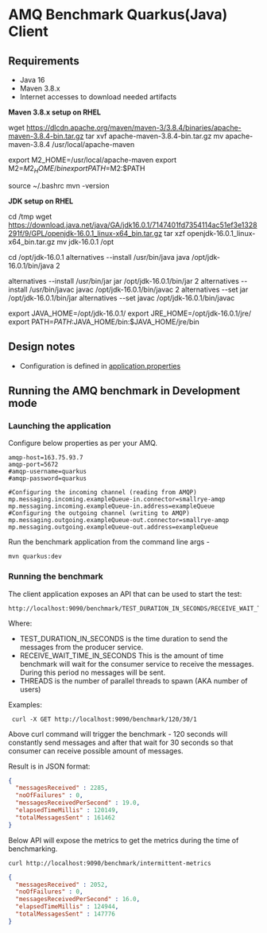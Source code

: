 # AMQ Benchmark Quarkus(Java) Client

## Requirements
* Java 16
* Maven 3.8.x
* Internet accesses to download needed artifacts

**Maven 3.8.x setup on RHEL**

wget https://dlcdn.apache.org/maven/maven-3/3.8.4/binaries/apache-maven-3.8.4-bin.tar.gz
tar xvf apache-maven-3.8.4-bin.tar.gz
mv apache-maven-3.8.4  /usr/local/apache-maven

export M2_HOME=/usr/local/apache-maven
export M2=$M2_HOME/bin
export PATH=$M2:$PATH

source ~/.bashrc
mvn -version

**JDK setup on RHEL**

cd /tmp
wget https://download.java.net/java/GA/jdk16.0.1/7147401fd7354114ac51ef3e1328291f/9/GPL/openjdk-16.0.1_linux-x64_bin.tar.gz
tar xzf openjdk-16.0.1_linux-x64_bin.tar.gz
mv jdk-16.0.1 /opt

cd /opt/jdk-16.0.1
alternatives --install /usr/bin/java java /opt/jdk-16.0.1/bin/java 2

alternatives --install /usr/bin/jar jar /opt/jdk-16.0.1/bin/jar 2
alternatives --install /usr/bin/javac javac /opt/jdk-16.0.1/bin/javac 2
alternatives --set jar /opt/jdk-16.0.1/bin/jar
alternatives --set javac /opt/jdk-16.0.1/bin/javac

export JAVA_HOME=/opt/jdk-16.0.1/
export JRE_HOME=/opt/jdk-16.0.1/jre/
export PATH=$PATH:$JAVA_HOME/bin:$JAVA_HOME/jre/bin


## Design notes
 * Configuration is defined in [application.properties](./src/main/resources/application.properties)

## Running the AMQ benchmark in Development mode

### Launching the application

Configure below properties as per your AMQ. 
```properties
amqp-host=163.75.93.7
amqp-port=5672
#amqp-username=quarkus
#amqp-password=quarkus

#Configuring the incoming channel (reading from AMQP)
mp.messaging.incoming.exampleQueue-in.connector=smallrye-amqp
mp.messaging.incoming.exampleQueue-in.address=exampleQueue
#Configuring the outgoing channel (writing to AMQP)
mp.messaging.outgoing.exampleQueue-out.connector=smallrye-amqp
mp.messaging.outgoing.exampleQueue-out.address=exampleQueue
```

Run the benchmark application from the command line args - 
```shell
mvn quarkus:dev
```

### Running the benchmark

The client application exposes an API that can be used to start the test:
```properties
http://localhost:9090/benchmark/TEST_DURATION_IN_SECONDS/RECEIVE_WAIT_TIME_IN_SECONDS/THREADS
```
Where:
* TEST_DURATION_IN_SECONDS is the time duration to send the messages from the producer service.
* RECEIVE_WAIT_TIME_IN_SECONDS This is the amount of time benchmark will wait for the consumer service to receive the messages. During this period no messages will be sent.
* THREADS is the number of parallel threads to spawn (AKA number of users)

Examples:
```shell
 curl -X GET http://localhost:9090/benchmark/120/30/1
```
Above curl command will trigger the benchmark - 120 seconds will constantly send messages and after that wait for 30 seconds so that consumer can receive possible amount of messages. 

Result is in JSON format:
```json
{
  "messagesReceived" : 2285,
  "noOfFailures" : 0,
  "messagesReceivedPerSecond" : 19.0,
  "elapsedTimeMillis" : 120149,
  "totalMessagesSent" : 161462
}        
```

Below API will expose the metrics to get the metrics during the time of benchmarking.


```shell
curl http://localhost:9090/benchmark/intermittent-metrics
```

```json
{
  "messagesReceived" : 2052,
  "noOfFailures" : 0,
  "messagesReceivedPerSecond" : 16.0,
  "elapsedTimeMillis" : 124944,
  "totalMessagesSent" : 147776
}
```
